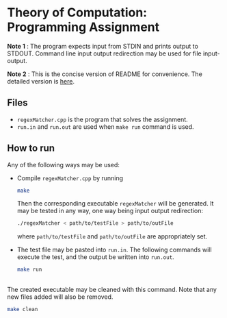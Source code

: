 # Theory of Computation: Programming Assignment
**Note 1** : The program expects input from STDIN and prints output to STDOUT. Command line input output redirection may be used for file input-output.

**Note 2** : This is the concise version of README for convenience. The detailed version is [here](.Detailed_readme.md).
## Files
- `regexMatcher.cpp` is the program that solves the assignment.
- `run.in` and `run.out` are used when `make run` command is used. 

## How to run
Any of the following ways may be used:
- Compile `regexMatcher.cpp` by running 
    ```bash
    make
    ```
    Then the corresponding executable `regexMatcher` will be generated. It may be tested in any way, one way being input output redirection:
    ```bash
    ./regexMatcher < path/to/testFile > path/to/outFile
    ```
    where `path/to/testFile` and `path/to/outFile` are appropriately set.

- The test file may be pasted into `run.in`. The following commands will execute the test, and the output be written into `run.out`.

    ```bash
    make run
    ```

##
The created executable may be cleaned with this command. Note that any new files added will also be removed.
```bash
make clean
```